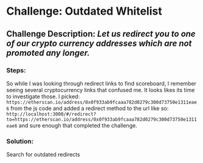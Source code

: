 # Challenge: Outdated Whitelist
## Challenge Description: *Let us redirect you to one of our crypto currency addresses which are not promoted any longer.*

### Steps: 
So while I was looking through redirect links to find scoreboard, I remember seeing several cryptocurrency links that confused me. It looks likes its time to investigate those.
I picked: `https://etherscan.io/address/0x0f933ab9fcaaa782d0279c300d73750e1311eae6` from the js code and added a redirect method to the url like so:
`http://localhost:3000/#/redirect?to=https://etherscan.io/address/0x0f933ab9fcaaa782d0279c300d73750e1311eae6` and sure enough that completed the challenge.

### Solution:
Search for outdated redirects
